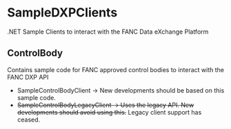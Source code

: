 # SampleDXPClients
.NET Sample Clients to interact with the FANC Data eXchange Platform

## ControlBody

Contains sample code for FANC approved control bodies to interact with the FANC DXP API

- SampleControlBodyClient -> New developments should be based on this sample code.
- ~~SampleControlBodyLegacyClient -> Uses the legacy API. New developments should avoid using this.~~ Legacy client support has ceased.
